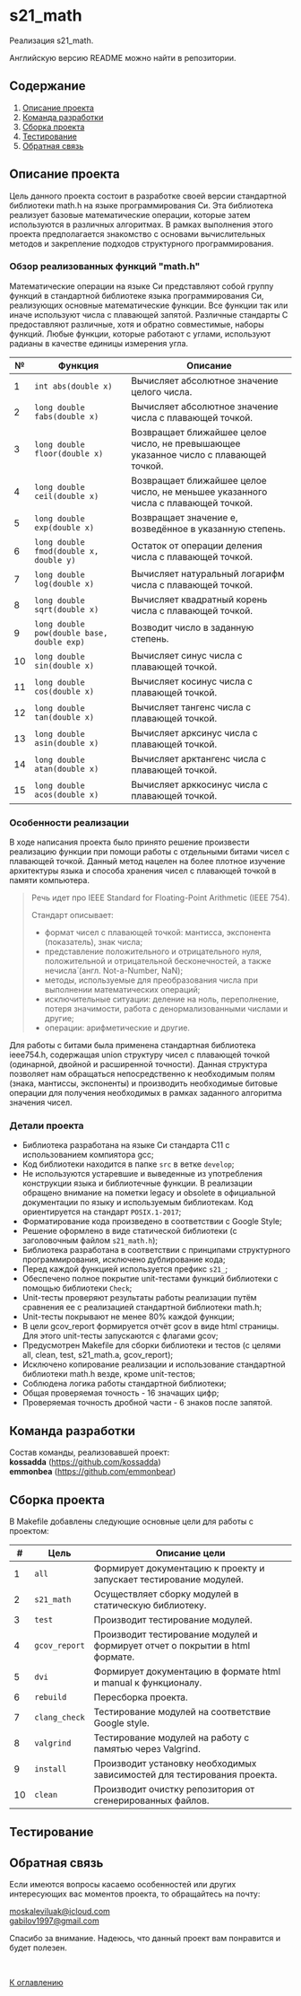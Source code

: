 # s21_math

Реализация s21_math.

Английскую версию README можно найти в репозитории. 

## Содержание
1. [Описание проекта](#описание-проекта)
2. [Команда разработки](#команда-разработки)
3. [Сборка проекта](#сборка-проекта)
4. [Тестирование](#тестирование)
5. [Обратная связь](#обратная-связь)

## Описание проекта 

Цель данного проекта состоит в разработке своей версии стандартной библиотеки math.h на языке программирования Си. Эта библиотека реализует базовые математические операции, которые затем используются в различных алгоритмах. В рамках выполнения этого проекта предполагается знакомство с основами вычислительных методов и закрепление подходов структурного программирования.  

### Обзор реализованных функций "math.h"

Математические операции на языке Си представляют собой группу функций в стандартной библиотеке языка программирования Си, реализующих основные математические функции. Все функции так или иначе используют числа с плавающей запятой. Различные стандарты C предоставляют различные, хотя и обратно совместимые, наборы функций. Любые функции, которые работают с углами, используют радианы в качестве единицы измерения угла.  

| №  | Функция                                    | Описание                                                                             |
|----|--------------------------------------------|--------------------------------------------------------------------------------------|
| 1  | `int abs(double x)`                        | Вычисляет абсолютное значение целого числа.                                          |
| 2  | `long double fabs(double x)`               | Вычисляет абсолютное значение числа с плавающей точкой.                              |
| 3  | `long double floor(double x)`              | Возвращает ближайшее целое число, не превышающее указанное число с плавающей точкой. |
| 4  | `long double ceil(double x)`               | Возвращает ближайшее целое число, не меньшее указанного числа с плавающей точкой.    |
| 5  | `long double exp(double x)`                | Возвращает значение e, возведённое в указанную степень.                              |
| 6  | `long double fmod(double x, double y)`     | Остаток от операции деления числа с плавающей точкой.                                |
| 7  | `long double log(double x)`                | Вычисляет натуральный логарифм числа с плавающей точкой.                             |
| 8  | `long double sqrt(double x)`               | Вычисляет квадратный корень числа с плавающей точкой.                                |
| 9  | `long double pow(double base, double exp)` | Возводит число в заданную степень.                                                   |
| 10 | `long double sin(double x)`                | Вычисляет синус числа с плавающей точкой.                                            |
| 11 | `long double cos(double x)`                | Вычисляет косинус числа с плавающей точкой.                                          |
| 12 | `long double tan(double x)`                | Вычисляет тангенс числа с плавающей точкой.                                          |
| 13 | `long double asin(double x)`               | Вычисляет арксинус числа с плавающей точкой.                                         |
| 14 | `long double atan(double x)`               | Вычисляет арктангенс числа с плавающей точкой.                                       |
| 15 | `long double acos(double x)`               | Вычисляет арккосинус числа с плавающей точкой.                                       |

### Особенности реализации

В ходе написания проекта было принято решение произвести реализацию функции при помощи работы с отдельными битами чисел с плавающей точкой. Данный метод нацелен на более плотное изучение архитектуры языка и способа хранения чисел с плавающей точкой в памяти компьютера.

> Речь идет про IEEE Standard for Floating-Point Arithmetic (IEEE 754).
>
> Стандарт описывает:
> - формат чисел с плавающей точкой: мантисса, экспонента (показатель), знак числа;
> - представление положительного и отрицательного нуля, положительной и отрицательной бесконечностей, а также нечисла́ (англ. Not-a-Number, NaN);
> - методы, используемые для преобразования числа при выполнении математических операций;
> - исключительные ситуации: деление на ноль, переполнение, потеря значимости, работа с денормализованными числами и другие;
> - операции: арифметические и другие.

Для работы с битами была применена стандартная библиотека ieee754.h, содержащая union структуру чисел с плавающей точкой (одинарной, двойной и расширенной точности). Данная структура позволяет нам обращаться непосредственно к необходимым полям (знака, мантиссы, экспоненты) и производить необходимые битовые операции для получения необходимых в рамках заданного алгоритма значения чисел.

### Детали проекта

- Библиотека разработана на языке Си стандарта C11 с использованием компиятора gcc;
- Код библиотеки находится в папке `src` в ветке `develop`;
- Не используются устаревшие и выведенные из употребления конструкции языка и библиотечные функции. В реализации обращено внимание на пометки legacy и obsolete в официальной документации по языку и используемым библиотекам. Код ориентируется на стандарт `POSIX.1-2017`;
- Форматирование кода произведено в соответствии с Google Style;
- Решение оформлено в виде статической библиотеки (с заголовочным файлом `s21_math.h`);
- Библиотека разработана в соответствии с принципами структурного программирования, исключено дублирование кода;
- Перед каждой функцией используется префикс `s21_`;
- Обеспечено полное покрытие unit-тестами функций библиотеки c помощью библиотеки `Check`;
- Unit-тесты проверяют результаты работы реализации путём сравнения ее с реализацией стандартной библиотеки math.h;
- Unit-тесты покрывают не менее 80% каждой функции;
- В цели gcov_report формируется отчёт gcov в виде html страницы. Для этого unit-тесты запускаются с флагами gcov;  
- Предусмотрен Makefile для сборки библиотеки и тестов (с целями all, clean, test, s21_math.a, gcov_report);  
- Исключено копирование реализации и использование стандартной библиотеки math.h везде, кроме unit-тестов;  
- Соблюдена логика работы стандартной библиотеки;
- Общая проверяемая точность - 16 значащих цифр;
- Проверяемая точность дробной части - 6 знаков после запятой.

## Команда разработки

Состав команды, реализовавшей проект: <br>
**kossadda** (https://github.com/kossadda) <br>
**emmonbea** (https://github.com/emmonbear) <br>

## Сборка проекта

В Makefile добавлены следующие основные цели для работы с проектом:

| #  | Цель            | Описание цели                                                                |
|----|-----------------|------------------------------------------------------------------------------|
| 1  | `all`           | Формирует документацию к проекту и запускает тестирование модулей.           |
| 2  | `s21_math`      | Осуществляет сборку модулей в статическую библиотеку.                        |
| 3  | `test`          | Производит тестирование модулей.                                             |
| 4  | `gcov_report`   | Производит тестирование модулей и формирует отчет о покрытии в html формате. |
| 5  | `dvi`           | Формирует документацию в формате html и manual к функционалу.                |
| 6  | `rebuild`       | Пересборка проекта.                                                          |
| 7  | `clang_check`   | Тестирование модулей на соответствие Google style.                           |
| 8  | `valgrind`      | Тестирование модулей на работу с памятью через Valgrind.                     |
| 9  | `install`       | Производит установку необходимых зависимостей для тестирования проекта.      |
| 10 | `clean`         | Производит очистку репозитория от сгенерированных файлов.                    |

## Тестирование

<!-- Написанный код был протестирован unit-тестами с использованием библиотеки check. <br>

![unit_tests](./misc/img/test.gif) <br>

Произведено покрытие кода тестами с выводом в html отчет при помощи gcovr. <br>

![gcoverage](./misc/img/gcov.gif) <br>

Код протестирован на наличие ошибок/утечек через valgrind. <br>

![valgrind_tests](./misc/img/valgrind.gif) <br> -->

## Обратная связь

Если имеются вопросы касаемо особенностей или других интересующих вас моментов проекта, то обращайтесь на почту:

moskaleviluak@icloud.com <br>
gabilov1997@gmail.com <br>

Спасибо за внимание. Надеюсь, что данный проект вам понравится и будет полезен.

<br>

[К оглавлению](#s21_math)